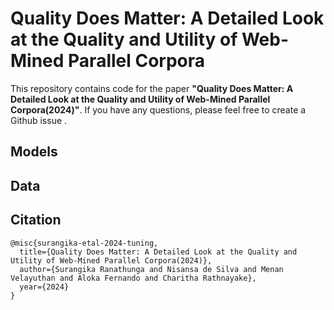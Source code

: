 # Quality Does Matter: A Detailed Look at the Quality and Utility of Web-Mined Parallel Corpora
This repository contains code for the paper **"Quality Does Matter: A Detailed Look at the Quality and Utility of Web-Mined Parallel Corpora(2024)"**. If you have any questions, please feel free to create a Github issue .

## Models


## Data


## Citation

```
@misc{surangika-etal-2024-tuning,
  title={Quality Does Matter: A Detailed Look at the Quality and Utility of Web-Mined Parallel Corpora(2024)}, 
  author={Surangika Ranathunga and Nisansa de Silva and Menan Velayuthan and Aloka Fernando and Charitha Rathnayake},
  year={2024}
}
```
